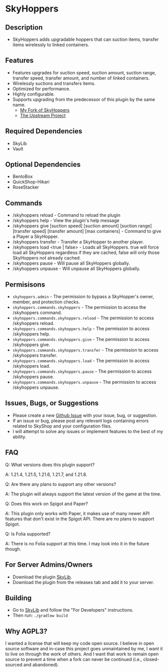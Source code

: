# SkyHoppers
## Description
* SkyHoppers adds upgradable hoppers that can suction items, transfer items wirelessly to linked containers.
## Features
* Features upgrades for suction speed, suction amount, suction range, transfer speed, transfer amount, and number of linked containers.
* Wirelessly suctions and transfers items.
* Optimized for performance.
* Highly configurable.
* Supports upgrading from the predecessor of this plugin by the same name.
  * [My Fork of SkyHoppers](<https://github.com/lukesky19/Legacy_SkyHoppers>)
  * [The Upstream Project](<https://github.com/Oribuin/SkyHoppers>)
## Required Dependencies
* SkyLib
* Vault
## Optional Dependencies
* BentoBox
* QuickShop-Hikari
* RoseStacker
## Commands
- /skyhoppers reload - Command to reload the plugin
- /skyhoppers help - View the plugin's help message
- /skyhoppers give <player name> <amount> \[suction speed] \[suction amount] \[suction range] \[transfer speed] \[transfer amount] \[max containers] - Command to give a Player a SkyHopper.
- /skyhoppers transfer <player name> - Transfer a SkyHopper to another player.
- /skyhoppers load <true | false> - Loads all SkyHoppers. true will force load all SkyHoppers regardless if they are cached, false will only those SkyHoppers not already cached.
- /skyhoppers pause - Will pause all SkyHoppers globally.
- /skyhoppers unpause - Will unpause all SkyHoppers globally.
## Permisisons
- `skyhoppers.admin` - The permission to bypass a SkyHopper's owner, member, and protection checks.
- `skyhoppers.commands.skyhoppers` - The permission to access the /skyhoppers command.
- `skyhoppers.commands.skyhoppers.reload` - The permission to access /skyhoppers reload.
- `skyhoppers.commands.skyhoppers.help` - The permission to access /skyhoppers help.
- `skyhoppers.commands.skyhoppers.give` - The permission to access /skyhoppers give.
- `skyhoppers.commands.skyhoppers.transfer` - The permission to access /skyhoppers transfer.
- `skyhoppers.commands.skyhoppers.load` - The permission to access /skyhoppers load.
- `skyhoppers.commands.skyhoppers.pause` - The permission to access /skyhoppers pause.
- `skyhoppers.commands.skyhoppers.unpause` - The permission to access /skyhoppers unpause.
## Issues, Bugs, or Suggestions
* Please create a new [Github Issue](https://github.com/lukesky19/SkyHoppers/issues) with your issue, bug, or suggestion.
* If an issue or bug, please post any relevant logs containing errors related to SkyShop and your configuration files.
* I will attempt to solve any issues or implement features to the best of my ability.
## FAQ
Q: What versions does this plugin support?

A: 1.21.4, 1.21.5, 1.21.6, 1.21.7, and 1.21.8.

Q: Are there any plans to support any other versions?

A: The plugin will always support the latest version of the game at the time.

Q: Does this work on Spigot and Paper?

A: This plugin only works with Paper, it makes use of many newer API features that don't exist in the Spigot API. There are no plans to support Spigot.

Q: Is Folia supported?

A: There is no Folia support at this time. I may look into it in the future though.

## For Server Admins/Owners
* Download the plugin [SkyLib](https://github.com/lukesky19/SkyLib/releases).
* Download the plugin from the releases tab and add it to your server.

## Building
* Go to [SkyLib](https://github.com/lukesky19/SkyLib) and follow the "For Developers" instructions.
* Then run:
  ```./gradlew build```

## Why AGPL3?
I wanted a license that will keep my code open source. I believe in open source software and in-case this project goes unmaintained by me, I want it to live on through the work of others. And I want that work to remain open source to prevent a time when a fork can never be continued (i.e., closed-sourced and abandoned).

